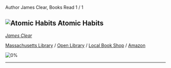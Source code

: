 Author James Clear,  Books Read 1 / 1

## ![Atomic Habits](https://covers.openlibrary.org/b/isbn/9780735211292-S.jpg) Atomic Habits
*[James Clear](../JamesClear)*

[Massachusetts Library](https://library.minlib.net/search/i=9780735211292) / [Open Library](http://openlibrary.org/isbn/9780735211292) / [Local Book Shop](https://bookshop.org/books/atomic-habits/9780735211292) / [Amazon](https://smile.amazon.com/dp/0735211299)

![0%](https://progress-bar.dev/0) 



---
